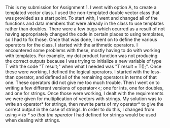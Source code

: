 This is my submission for Assignment 1. I went with option A, to create a templated vector class.
I used the non-templated double vector class that was provided as a start point.
To start with, I went and changed all of the functions and data members that were already in the class
to use templates rather than doubles. There were a few bugs which ocurred as a result of not having appropriately
changed the code in certain places to using templates, so I had to fix those. Once that was done, I went on
to define the various operators for the class. I started with the arithmetic operators. I encountered some problems with these,
mostly having to do with working with templates. For example, my dot product function was not producing the correct outputs
because I was trying to initialize a new variable of type T with the code "T result;" when what I needed was "T result = T();".
Once these were working, I defined the logical operators. I started with the less-than operator, and defined all of the remaining
operators in terms of that one. These operators did not give me too much trouble. Then I went on to writing a few different
versions of operator<<; one for ints, one for doubles, and one for strings. Once those were working, I dealt with the
requirements we were given for multiplication of vectors with strings. My solution was to write an operator* for strings, then
rewrite parts of my operator* to give the correct output in the case of strings. In order to do this, I changed from using *=
to * so that the operator* I had defined for strings would be used when dealing with strings.
